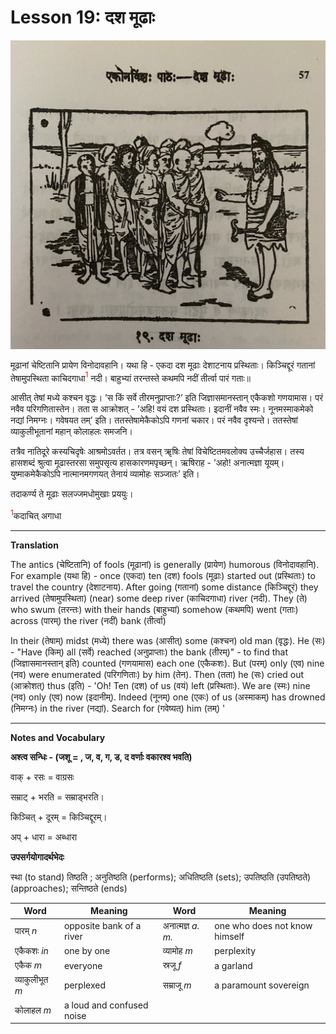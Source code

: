 # Lesson 19: दश मूढाः

![picture of 10 people and a sage](./images/r1l19.jpg)

मूढानां चेष्टितानि प्रायेण विनोदावहानि। यथा हि - एकदा दश मूढाः देशाटनाय प्रस्थिताः। किञ्चिद्दूरं गतानां तेषामुपस्थिता काचिदगाधा<span style="color:red"><sup>1</sup></span> नदी। बाहुभ्यां तरन्तस्ते कथमपि नदीं तीर्त्वा पारं गताः॥

आसीत् तेषां मध्ये कश्चन वृद्धः। ’स किं सर्वे तीरमनुप्राप्ताः?’ इति जिज्ञासमानस्तान् एकैकशो गणयामास। परं नवैव  परिगणितास्तेन। तता स आक्रोशत् - ’अहि! वयं दश प्रस्थिताः। इदानीं नवैव स्मः। नूनमस्माकमेको नद्यां निमग्नः। गवेषयत तम्’ इति। ततस्तेषामेकैकोऽपि गणनां चकार। परं नवैव दृश्यन्ते। ततस्तेषां व्याकुलीभूतानां महान् कोलाहलः समजनि।

तत्रैव नातिदूरे कस्यचिदृषेः आश्रमोऽवर्तत। तत्र वसन् ॠषिः तेषां विचेष्टितमवलोक्य उच्चैर्जहास। तस्य हासशब्दं श्रुत्वा मूढास्तरसा समुपसृत्य हासकारणमपृच्छन्। ऋषिराह - ’अहो! अनात्मज्ञा यूयम्। युष्माकमेकैकोऽपि नात्मानमगणयत् तेनायं व्यामोहः सञ्जातः’ इति।

तदाकर्ण्य ते मूढाः सलज्जमधोमुखाः प्रययुः।

<span style="color:red"><sup>1</sup></span>कदाचित् अगाधा

---

**Translation**
 
The antics (चेष्टितानि) of fools (मूढानां) is generally (प्रायेण) humorous (विनोदावहानि). For example (यथा हि) - once (एकदा) ten (दश) fools (मूढाः) started out (प्रस्थिताः) to travel the country (देशाटनाय). After going (गतानां) some distance (किञ्चिद्दूरं) they arrived (तेषामुपस्थिता) (near) some deep river (काचिदगाधा) river (नदी). They (ते) who swum (तरन्तः) with their hands (बाहुभ्यां) somehow (कथमपि) went (गताः) across (पारम्) the river (नदीं) bank (तीर्त्वा)

In their (तेषाम्) midst (मध्ये) there was (आसीत्) some (कश्चन) old man (वृद्धः). He (सः) - "Have (किम्) all (सर्वे) reached (अनुप्राप्ताः) the bank (तीरम्)" - to find that (जिज्ञासमानस्तान् इति) counted (गणयामास) each one (एकैकशः). But (परम्) only (एव) nine (नव) were enumerated (परिगणिताः) by him (तेन). Then (तता) he (सः) cried out (आक्रोशत्) thus (इति) - 'Oh! Ten (दश) of us (वयं) left (प्रस्थिताः). We are (स्मः) nine (नव) only (एव) now (इदानीम्). Indeed (नूनम्) one (एकः) of us (अस्माकम्) has drowned (निमग्नः) in the river (नद्यां). Search for (गवेष्यत्) him (तम्) '

---

**Notes and Vocabulary**


**अश्त्व सन्धिः - (जशू = , ज, व, ग, ड, द वर्णाः वकारश्व भवति)**

वाक् + रसः = वाग्रसः

सम्राट् + भरति = सम्राड्भरति।

किञ्चित् + दूरम् = किञ्चिद्दूरम्।

अप् + धारा = अब्धारा

**उपसर्गयोगादर्थभेदः**

स्था (to stand) तिष्ठति ; अनुतिष्ठति (performs); अधितिष्ठति (sets); उपतिष्ठति (उपतिष्ठते) (approaches); सन्तिष्ठते (ends)


| Word | Meaning | Word | Meaning |
| --- | --- | --- | --- |
| पारम् *n* | opposite bank of a river | अनात्मज्ञ *a. m.* | one who does not know himself |
| एकैकशः *in* | one by one | व्यामोह *m* | perplexity |
| एकैक *m* | everyone | स्रजू *f* | a garland |
| व्याकुलीभूत *m* | perplexed | सम्राजू *m* | a paramount sovereign |
| कोलाहल *m* | a loud and confused noise | | |